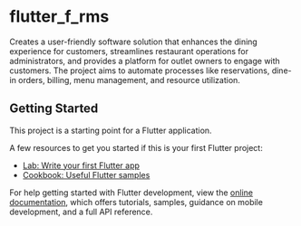 # flutter_f_rms

Creates a user-friendly software solution that enhances the dining experience for customers, streamlines restaurant operations for administrators, and provides a platform for outlet owners to engage with 
customers. The project aims to automate processes like reservations, dine-in orders, billing, menu management, and resource utilization.

## Getting Started

This project is a starting point for a Flutter application.

A few resources to get you started if this is your first Flutter project:

- [Lab: Write your first Flutter app](https://docs.flutter.dev/get-started/codelab)
- [Cookbook: Useful Flutter samples](https://docs.flutter.dev/cookbook)

For help getting started with Flutter development, view the
[online documentation](https://docs.flutter.dev/), which offers tutorials,
samples, guidance on mobile development, and a full API reference.
